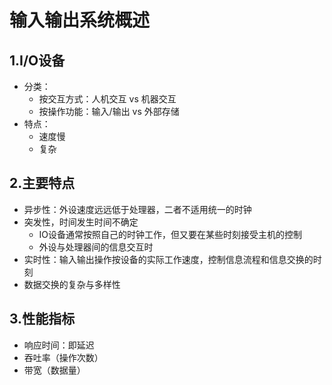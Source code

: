 # 输入输出系统概述



## 1.I/O设备

* 分类：
  * 按交互方式：人机交互 vs 机器交互
  * 按操作功能：输入/输出 vs 外部存储
* 特点：
  * 速度慢
  * 复杂



## 2.主要特点

* 异步性：外设速度远远低于处理器，二者不适用统一的时钟
* 突发性，时间发生时间不确定
  * IO设备通常按照自己的时钟工作，但又要在某些时刻接受主机的控制
  * 外设与处理器间的信息交互时
* 实时性：输入输出操作按设备的实际工作速度，控制信息流程和信息交换的时刻
* 数据交换的复杂与多样性



## 3.性能指标

* 响应时间：即延迟
* 吞吐率（操作次数）
* 带宽（数据量）



